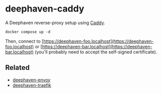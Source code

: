 # deephaven-caddy

A Deephaven reverse-proxy setup using [Caddy](https://caddyserver.com).

```shell
docker compose up -d
```

Then, connect to [https://deephaven-foo.localhost](https://deephaven-foo.localhost) or [https://deephaven-bar.localhost](https://deephaven-bar.localhost) (you'll probably need to accept the self-signed certificate).

## Related

* [deephaven-envoy](https://github.com/devinrsmith/deephaven-envoy)
* [deephaven-traefik](https://github.com/devinrsmith/deephaven-traefik)
